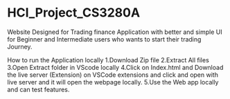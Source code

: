 # HCI_Project_CS3280A
Website Designed for Trading finance Application with better and simple UI for Beginner and Intermediate users who wants to start their trading Journey.


How to run the Application locally
1.Download Zip file
2.Extract All files
3.Open Extract folder in VScode locally 
4.Click on Index.html and Download the live server (Extension) on VSCode extensions and click and open with live server and it will open the webpage locally. 
5.Use the Web app locally and can test features.

